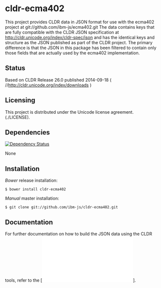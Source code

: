 # cldr-ecma402 

This project provides CLDR data in JSON format for use with the ecma402 project at git://github.com/ibm-js/ecma402.git
The data contains keys that are fully compatible with the CLDR JSON specification at http://cldr.unicode.org/index/cldr-spec/json
and has the identical keys and structure as the JSON published as part of the CLDR project. The primary difference
is that the JSON in this package has been filtered to contain only those fields that are actually used by the ecma402
implementation.

## Status
Based on CLDR Release 26.0 published 2014-09-18 ( //http://cldr.unicode.org/index/downloads )

## Licensing

This project is distributed under the Unicode license agreement. (./LICENSE).

## Dependencies

[![Dependency Status](https://david-dm.org/ibm-js/cldr-ecma402.png)](https://david-dm.org/ibm-js/cldr-ecma402)

None

## Installation

_Bower_ release installation:

    $ bower install cldr-ecma402

_Manual_ master installation:

    $ git clone git://github.com/ibm-js/cldr-ecma402.git

## Documentation

For further documentation on how to build the JSON data using the CLDR tools, refer to the 
[![configuration README](config/README.md)].
